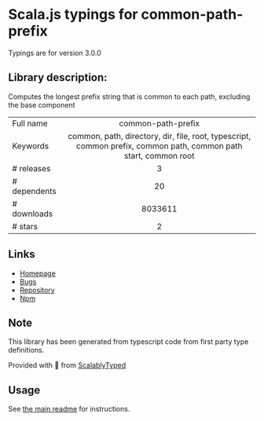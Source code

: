 
# Scala.js typings for common-path-prefix

Typings are for version 3.0.0

## Library description:
Computes the longest prefix string that is common to each path, excluding the base component

|                    |                 |
| ------------------ | :-------------: |
| Full name          | common-path-prefix |
| Keywords           | common, path, directory, dir, file, root, typescript, common prefix, common path, common path start, common root |
| # releases         | 3 |
| # dependents       | 20 |
| # downloads        | 8033611 |
| # stars            | 2 |

## Links
- [Homepage](https://github.com/novemberborn/common-path-prefix#readme)
- [Bugs](https://github.com/novemberborn/common-path-prefix/issues)
- [Repository](https://github.com/novemberborn/common-path-prefix)
- [Npm](https://www.npmjs.com/package/common-path-prefix)
    


## Note
This library has been generated from typescript code from first party type definitions.

Provided with :purple_heart: from [ScalablyTyped](https://github.com/oyvindberg/ScalablyTyped)

## Usage
See [the main readme](../../readme.md) for instructions.


